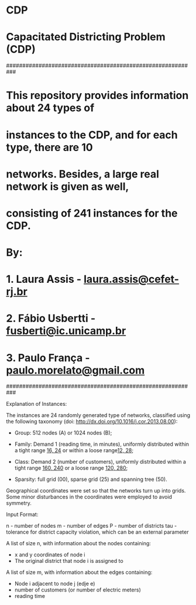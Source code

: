 # CDP
# Capacitated Districting Problem (CDP) 

###########################################################
# This repository provides information about 24 types of 
# instances to the CDP, and for each type, there are 10 
# networks. Besides, a large real network is given as well, 
# consisting of 241 instances for the CDP.
# By:
# 1. Laura Assis - laura.assis@cefet-rj.br
# 2. Fábio Usbertti - fusberti@ic.unicamp.br
# 3. Paulo França - paulo.morelato@gmail.com
###########################################################

Explanation of Instances:

The instances are 24 randomly generated type of networks, classified using the following taxonomy (doi: http://dx.doi.org/10.1016/j.cor.2013.08.00):

- Group: 512 nodes (A) or 1024 nodes (B);

- Family: Demand 1 (reading time, in minutes), uniformly distributed within a tight range [16, 24](1) or within a loose range[12, 28](2);

- Class: Demand 2 (number of customers), uniformly distributed within a tight range [160, 240](1) or a loose range [120, 280](2);

- Sparsity: full grid (00), sparse grid (25) and spanning tree (50).

Geographical coordinates were set so that the networks turn up into grids. Some minor disturbances in the coordinates were employed to avoid symmetry.


Input Format:

n - number of nodes
m - number of edges 
P - number of districts 
tau - tolerance for district capacity violation, which can be an external parameter

A list of size n, with information about the nodes containing:
- x and y coordinates of node i
- The original district that node i is assigned to

A list of size m, with information about the edges containing:
- Node i adjacent to node j (edje e)
- number of customers (or number of electric meters) 
- reading time  

